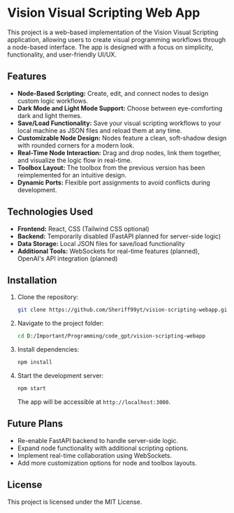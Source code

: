 
# Vision Visual Scripting Web App

This project is a web-based implementation of the Vision Visual Scripting application, allowing users to create visual programming workflows through a node-based interface. The app is designed with a focus on simplicity, functionality, and user-friendly UI/UX.

## Features
- **Node-Based Scripting:** Create, edit, and connect nodes to design custom logic workflows.
- **Dark Mode and Light Mode Support:** Choose between eye-comforting dark and light themes.
- **Save/Load Functionality:** Save your visual scripting workflows to your local machine as JSON files and reload them at any time.
- **Customizable Node Design:** Nodes feature a clean, soft-shadow design with rounded corners for a modern look.
- **Real-Time Node Interaction:** Drag and drop nodes, link them together, and visualize the logic flow in real-time.
- **Toolbox Layout:** The toolbox from the previous version has been reimplemented for an intuitive design.
- **Dynamic Ports:** Flexible port assignments to avoid conflicts during development.

## Technologies Used
- **Frontend:** React, CSS (Tailwind CSS optional)
- **Backend:** Temporarily disabled (FastAPI planned for server-side logic)
- **Data Storage:** Local JSON files for save/load functionality
- **Additional Tools:** WebSockets for real-time features (planned), OpenAI's API integration (planned)

## Installation

1. Clone the repository:
   ```bash
   git clone https://github.com/Sheriff99yt/vision-scripting-webapp.git
   ```
2. Navigate to the project folder:
   ```bash
   cd D:/Important/Programming/code_gpt/vision-scripting-webapp
   ```
3. Install dependencies:
   ```bash
   npm install
   ```
4. Start the development server:
   ```bash
   npm start
   ```
   The app will be accessible at `http://localhost:3000`.

## Future Plans
- Re-enable FastAPI backend to handle server-side logic.
- Expand node functionality with additional scripting options.
- Implement real-time collaboration using WebSockets.
- Add more customization options for node and toolbox layouts.

## License
This project is licensed under the MIT License.



